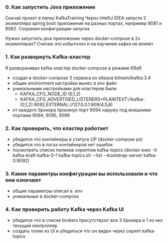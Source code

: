 ### 0. Как запустить Java приложение
Скачай проект в папку KafkaTraining
Через IntelliJ IDEA запусти 2 экземпляра spring boot приложения на разных портах, например 8081 и 8082. Сохранил конфигурации запуска

Нужно запустить java приложение через docker-compose в 2х экземплярах? Считаю это избыточно и на изучение кафка не влияет



### 1. Как развернуть Kafka-кластер
Я разворачивал kafka кластер docker-compose в режиме KRaft
- создал в docker-compose 3 сервиса из образа bitnami/kafka:3.4
- общие environment настройки вынес в env файл
- уникальными настройками для кластеров были:
  - KAFKA_CFG_NODE_ID (0,1,2)
  - KAFKA_CFG_ADVERTISED_LISTENERS=PLAINTEXT://kafka-(0,1,2):9092,EXTERNAL://127.0.0.1:909(4,5,6)
- от каждого брокера прокинул порт 9094 наружу под внешними портами 9094, 9095, 9096

### 2. Как проверить, что кластер работает
- убедится что контейнеры в статусе UP (docker-compose ps)
- убедится что в логах контейнеров нет ошибок
- посмотреть список попиков скриптом kafka-topics (docker exec -it kafka-kraft-kafka-0-1 kafka-topics.sh --list --bootstrap-server kafka-0:9092)

### 3. Какие параметры конфигурации вы использовали и что они означают
- общие параметры описал в .env
- уникальные в docker-compose

### 4. Как проверить работу Kafka через Kafka UI
- убедится что в списке brokers присутствуют все 3 брокера и 1 из них текущий контроллер 
- создать топик из UI и убедиться что он виден через скрипт kafka-topics